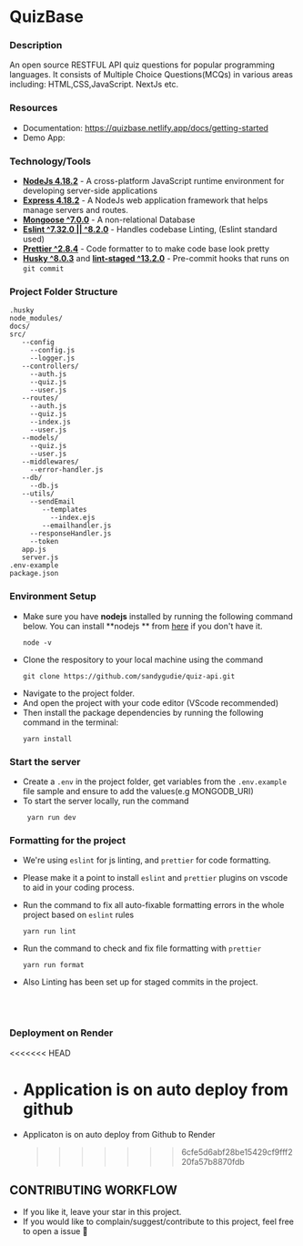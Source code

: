 # QuizBase

### Description

An open source RESTFUL API quiz questions for popular programming languages. It consists of Multiple Choice Questions(MCQs) in various areas including: HTML,CSS,JavaScript. NextJs etc.

### Resources

- Documentation: https://quizbase.netlify.app/docs/getting-started
- Demo App:

### Technology/Tools

- [**NodeJs 4.18.2**](https://nodejs.org/en/) - A cross-platform JavaScript runtime environment for developing server-side applications
- [**Express 4.18.2**](https://expressjs.com/) - A NodeJs web application framework that helps manage servers and routes.
- [**Mongoose ^7.0.0**](https://www.mongodb.com/) - A non-relational Database
- [**Eslint ^7.32.0 || ^8.2.0**](https://eslint.org/) - Handles codebase Linting, (Eslint standard used)
- [**Prettier ^2.8.4**](https://prettier.io/) - Code formatter to to make code base look pretty
- [**Husky ^8.0.3**](https://github.com/typicode/husky) and [**lint-staged ^13.2.0**](https://github.com/okonet/lint-staged) - Pre-commit hooks that runs on `git commit`

### Project Folder Structure

```
.husky
node_modules/
docs/
src/
   --config
     --config.js
     --logger.js
   --controllers/
     --auth.js
     --quiz.js
     --user.js
   --routes/
     --auth.js
     --quiz.js
     --index.js
     --user.js
   --models/
     --quiz.js
     --user.js
   --middlewares/
     --error-handler.js
   --db/
     --db.js
   --utils/
     --sendEmail
        --templates
          --index.ejs
        --emailhandler.js
     --responseHandler.js
     --token
   app.js
   server.js
.env-example
package.json
```

### Environment Setup

- Make sure you have **nodejs** installed by running the following command below. You can install **nodejs ** from [here](https://nodejs.org/en/download/) if you don't have it.
  ```
  node -v
  ```
- Clone the respository to your local machine using the command
  ```
  git clone https://github.com/sandygudie/quiz-api.git
  ```
- Navigate to the project folder.
- And open the project with your code editor (VScode recommended)
- Then install the package dependencies by running the following command in the terminal:
  ```
  yarn install
  ```

### Start the server

- Create a `.env` in the project folder, get variables from the `.env.example` file sample and ensure to add the values(e.g MONGODB_URI)
- To start the server locally, run the command
  ```
   yarn run dev
  ```

### Formatting for the project

- We're using `eslint` for js linting, and `prettier` for code formatting.
- Please make it a point to install `eslint` and `prettier` plugins on vscode to aid in your coding process.
- Run the command to fix all auto-fixable formatting errors in the whole project based on `eslint` rules
  ```
  yarn run lint
  ```
- Run the command to check and fix file formatting with `prettier`
  ```
  yarn run format
  ```
- Also Linting has been set up for staged commits in the project.

  <br/>
  <br/>

### Deployment on Render

<<<<<<< HEAD

- # Application is on auto deploy from github
- Applicaton is on auto deploy from Github to Render
  > > > > > > > 6cfe5d6abf28be15429cf9fff220fa57b8870fdb

## CONTRIBUTING WORKFLOW

- If you like it, leave your star in this project.
- If you would like to complain/suggest/contribute to this project, feel free to open a issue :heart_decoration:
